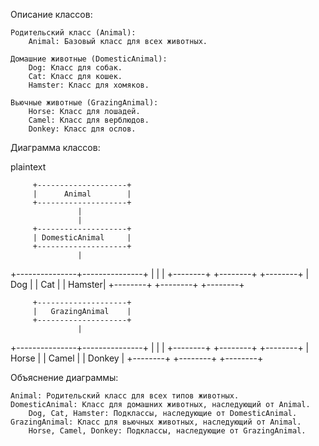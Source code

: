 Описание классов:

    Родительский класс (Animal):
        Animal: Базовый класс для всех животных.

    Домашние животные (DomesticAnimal):
        Dog: Класс для собак.
        Cat: Класс для кошек.
        Hamster: Класс для хомяков.

    Вьючные животные (GrazingAnimal):
        Horse: Класс для лошадей.
        Camel: Класс для верблюдов.
        Donkey: Класс для ослов.

Диаграмма классов:

plaintext

         +--------------------+
         |      Animal        |
         +--------------------+
                   |
                   |
         +--------------------+
         | DomesticAnimal     |
         +--------------------+
                   |
   +---------------+---------------+
   |               |               |
+--------+    +--------+    +--------+
|  Dog   |    |  Cat   |    | Hamster|
+--------+    +--------+    +--------+

         +--------------------+
         |   GrazingAnimal    |
         +--------------------+
                   |
   +---------------+---------------+
   |               |               |
+--------+    +--------+    +--------+
|  Horse |    | Camel  |    | Donkey |
+--------+    +--------+    +--------+

Объяснение диаграммы:

    Animal: Родительский класс для всех типов животных.
    DomesticAnimal: Класс для домашних животных, наследующий от Animal.
        Dog, Cat, Hamster: Подклассы, наследующие от DomesticAnimal.
    GrazingAnimal: Класс для вьючных животных, наследующий от Animal.
        Horse, Camel, Donkey: Подклассы, наследующие от GrazingAnimal.
